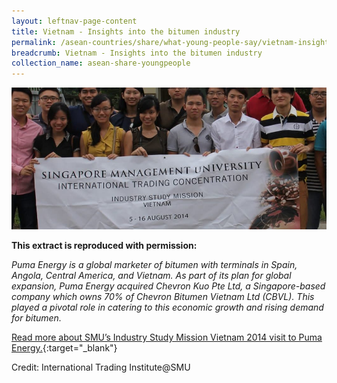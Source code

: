 ```yaml
---
layout: leftnav-page-content
title: Vietnam - Insights into the bitumen industry
permalink: /asean-countries/share/what-young-people-say/vietnam-insights-bitumen-industry/
breadcrumb: Vietnam - Insights into the bitumen industry
collection_name: asean-share-youngpeople
---
```


<img src="\images\asean-youngpeople\Vietnam-bitumen-industry.jpg" alt="Vietnam insights bitumen industry banner" style="width:800px;" />

**This extract is reproduced with permission:**

*Puma Energy is a global marketer of bitumen with terminals in Spain, Angola, Central America, and Vietnam. As part of its plan for global expansion, Puma Energy acquired Chevron Kuo Pte Ltd, a Singapore-based company which owns 70% of Chevron Bitumen Vietnam Ltd (CBVL). This played a pivotal role in catering to this economic growth and rising demand for bitumen.*

[Read more about SMU’s Industry Study Mission Vietnam 2014 visit to Puma Energy.](/resources/ISM-Vietnam_compressed.pdf){:target="_blank"}

Credit: International Trading Institute@SMU